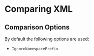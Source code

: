 # Comparing XML


## Comparison Options

By default the following options are used:

* `IgnoreNamespacePrefix`

